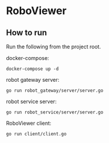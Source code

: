 # RoboViewer

## How to run
Run the following from the project root.

docker-compose:
```
docker-compose up -d
```

robot gateway server:
```
go run robot_gateway/server/server.go
```

robot service server:
```
go run robot_service/server/server.go
```

RoboViewer client:
```
go run client/client.go
```
